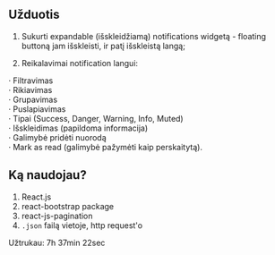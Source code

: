## Užduotis
1. Sukurti expandable (išskleidžiamą) notifications widgetą - floating buttoną jam išskleisti, ir patį išskleistą langą;

2. Reikalavimai notification langui:

  · Filtravimas<br>
  · Rikiavimas<br>
  · Grupavimas<br>
  · Puslapiavimas<br>
  · Tipai (Success, Danger, Warning, Info, Muted)<br>
  · Išskleidimas (papildoma informacija)<br>
  · Galimybė pridėti nuorodą<br>
  · Mark as read (galimybė pažymėti kaip perskaitytą).<br>
  
## Ką naudojau?
1. React.js
2. react-bootstrap package
3. react-js-pagination
4. `.json` failą vietoje, http request'o

Užtrukau: 7h 37min 22sec